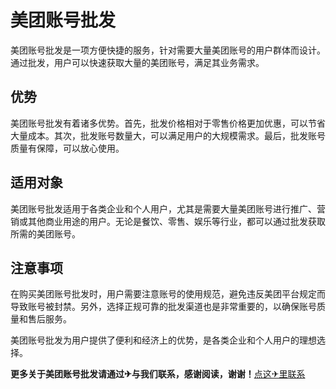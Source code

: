 # 美团账号批发

美团账号批发是一项方便快捷的服务，针对需要大量美团账号的用户群体而设计。通过批发，用户可以快速获取大量的美团账号，满足其业务需求。

## 优势

美团账号批发有着诸多优势。首先，批发价格相对于零售价格更加优惠，可以节省大量成本。其次，批发账号数量大，可以满足用户的大规模需求。最后，批发账号质量有保障，可以放心使用。

## 适用对象

美团账号批发适用于各类企业和个人用户，尤其是需要大量美团账号进行推广、营销或其他商业用途的用户。无论是餐饮、零售、娱乐等行业，都可以通过批发获取所需的美团账号。

## 注意事项

在购买美团账号批发时，用户需要注意账号的使用规范，避免违反美团平台规定而导致账号被封禁。另外，选择正规可靠的批发渠道也是非常重要的，以确保账号质量和售后服务。

美团账号批发为用户提供了便利和经济上的优势，是各类企业和个人用户的理想选择。

**更多关于美团账号批发请通过✈与我们联系，感谢阅读，谢谢！**[点这✈里联系](https://ss.k02.cc)